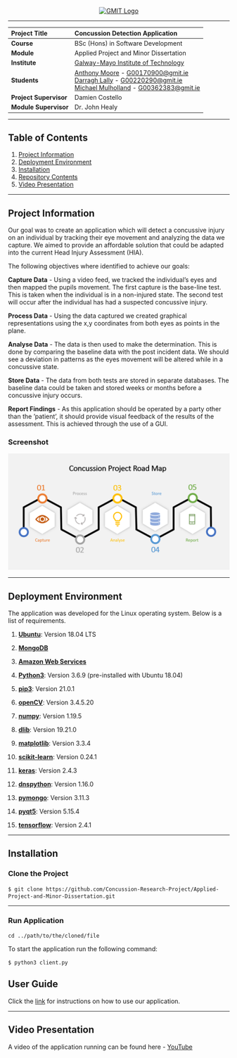 
<a href="https://www.gmit.ie/" >
<p align="center"><img src="https://i.ibb.co/f1ZQSkt/logo-gmit.png"
alt="GMIT Logo" width="500" height="200"/>
</p></a>

***

| **Project Title** | Concussion Detection Application
| :------------- |:-------------|
| **Course**              | BSc (Hons) in Software Development |
| **Module**              | Applied Project and Minor Dissertation |
| **Institute**           | [Galway-Mayo Institute of Technology](https://www.gmit.ie/) |
| **Students**             | [Anthony Moore](https://github.com/AntoMoore) - G00170900@gmit.ie <br> [Darragh Lally](https://github.com/DarraghLally) - G00220290@gmit.ie <br> [Michael Mulholland](https://github.com/Michael-Mulholland) - G00362383@gmit.ie  |
| **Project Supervisor**     | Damien Costello |
| **Module Supervisor**   | Dr. John Healy |

***

## Table of Contents
1. [Project Information](#project-information)
2. [Deployment Environment](#deployment-environment)
3. [Installation](#installation)
4. [Repository Contents](#repository-contents)
5. [Video Presentation](#video-presentation)

***


## Project Information
Our goal was to create an application which will detect a concussive injury on an individual by tracking their eye movement and analyzing the data we capture. We aimed to provide an affordable solution that could be adapted into the current Head Injury Assessment (HIA).

The following objectives where identified to achieve our goals:

**Capture Data** - Using a video feed, we tracked the individual’s eyes and then mapped the pupils movement. The first capture is the base-line test. This is taken when the individual is in a non-injured state. The second test will occur after the individual has had a suspected concussive injury.

**Process Data** - Using the data captured we created graphical representations using the x,y coordinates from both eyes as points in the plane.

**Analyse Data** - The data is then used to make the determination. This is done by comparing the baseline data with the post incident data. We should see a deviation in patterns as the eyes movement will be altered while in a concussive state.

**Store Data** - The data from both tests are stored in separate databases. The baseline data could be taken and stored weeks or months before a concussive injury occurs.

**Report Findings** - As this application should be operated by a party other than the ’patient’, it should provide visual feedback of the results of the assessment.  This is achieved through the use of a GUI.

### Screenshot
![RoadMap](https://github.com/Concussion-Research-Project/Applied-Project-and-Minor-Dissertation/blob/main/Images/objectivesupdated.png)

***

## Deployment Environment 

The application was developed for the Linux operating system. Below is a list of requirements. 

1. [**Ubuntu**](https://releases.ubuntu.com/18.04/): Version 18.04 LTS 

2. [**MongoDB**](https://github.com/Michael-Mulholland/Applied-Project-Documentation/wiki/MongoDB-Setup)


4. [**Amazon Web Services**](https://aws.amazon.com/)
5. [**Python3**](https://www.python.org/downloads/release/python-369/): Version 3.6.9 (pre-installed with Ubuntu 18.04)
6. [**pip3**](https://pypi.org/project/pip/21.0.1/): Version 21.0.1
    
6. [**openCV**](https://pypi.org/project/opencv-python/3.4.5.20/): Version 3.4.5.20
    
7. [**numpy**](https://pypi.org/project/numpy/1.19.5/): Version 1.19.5

8. [**dlib**](https://pypi.org/project/dlib/): Version 19.21.0 

9. [**matplotlib**](https://pypi.org/project/matplotlib/): Version 3.3.4

10. [**scikit-learn**](https://pypi.org/project/scikit-learn/0.24.1/): Version 0.24.1

11. [**keras**](https://pypi.org/project/keras/): Version 2.4.3

12. [**dnspython**](https://pypi.org/project/dnspython/1.16.0/): Version 1.16.0

13. [**pymongo**](https://pypi.org/project/pymongo/3.11.3/): Version 3.11.3

14. [**pyqt5**](https://pypi.org/project/PyQt5/): Version 5.15.4

15. [**tensorflow**](https://pypi.org/project/tensorflow/): Version 2.4.1


***

## Installation

### Clone the Project

```
$ git clone https://github.com/Concussion-Research-Project/Applied-Project-and-Minor-Dissertation.git
```

***

### Run Application

```
cd ../path/to/the/cloned/file
```

To start the application run the following command:

```
$ python3 client.py
```

## User Guide
Click the [link](https://github.com/Michael-Mulholland/Applied-Project-Documentation/wiki/User-Guide) for instructions on how to use our application.

***


## Video Presentation

A video of the application running can be found here - [YouTube](https://www.youtube.com/watch?v=rTPTsTVICl4) 
